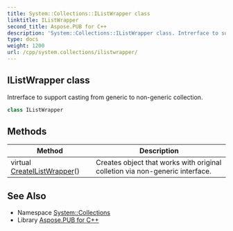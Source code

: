 ```yaml
---
title: System::Collections::IListWrapper class
linktitle: IListWrapper
second_title: Aspose.PUB for C++
description: 'System::Collections::IListWrapper class. Intrerface to support casting from generic to non-generic collection in C++.'
type: docs
weight: 1200
url: /cpp/system.collections/ilistwrapper/
---
```

## IListWrapper class


Intrerface to support casting from generic to non-generic collection.

```cpp
class IListWrapper
```

## Methods

| Method | Description |
| --- | --- |
| virtual [CreateIListWrapper](./createilistwrapper/)() | Creates object that works with original colletion via non-generic interface. |
## See Also

* Namespace [System::Collections](../)
* Library [Aspose.PUB for C++](../../)
